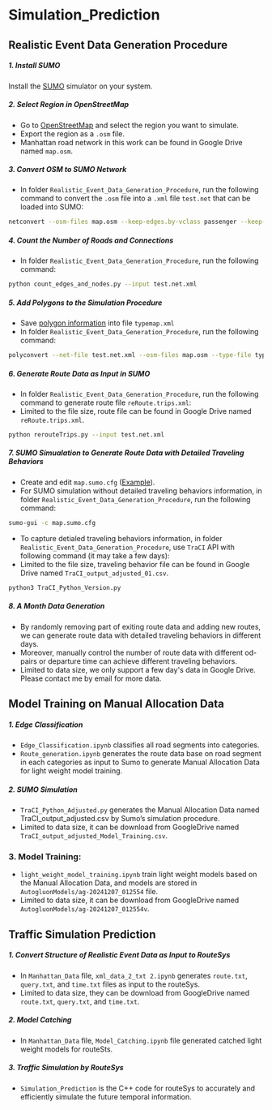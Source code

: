 # Simulation_Prediction

## Realistic Event Data Generation Procedure

##### 1. Install SUMO
Install the [SUMO](https://sumo.dlr.de/docs/Downloads.php) simulator on your system.

##### 2. Select Region in OpenStreetMap
- Go to [OpenStreetMap](https://www.openstreetmap.org/#map=5/38.01/-95.84) and select the region you want to simulate.
- Export the region as a `.osm` file.
- Manhattan road network in this work can be found in Google Drive named `map.osm`.

##### 3. Convert OSM to SUMO Network
- In folder `Realistic_Event_Data_Generation_Procedure`, run the following command to convert the `.osm` file into a `.xml` file `test.net` that can be loaded into SUMO:

```bash
netconvert --osm-files map.osm --keep-edges.by-vclass passenger --keep-edges.by-type highway.living_street,highway.motorway,highway.motorway_link,highway.primary,highway.primary_link,highway.residential,highway.secondary,highway.secondary_link,highway.tertiary,highway.tertiary_link,highway.trunk,highway.trunk_link,highway.unclassified -o test.net.xml --no-internal-links -t osmNetconvert.typ.xml --keep-edges.components 1
```

##### 4. Count the Number of Roads and Connections
- In folder `Realistic_Event_Data_Generation_Procedure`, run the following command:
  
```bash
python count_edges_and_nodes.py --input test.net.xml
```

##### 5. Add Polygons to the Simulation Procedure
- Save [polygon information](https://sumo.dlr.de/wiki/Networks/Import/OpenStreetMap) into file `typemap.xml`
- In folder `Realistic_Event_Data_Generation_Procedure`, run the following command:

```bash
polyconvert --net-file test.net.xml --osm-files map.osm --type-file typemap.xml -o map.poly.xml
```

##### 6. Generate Route Data as Input in SUMO
- In folder `Realistic_Event_Data_Generation_Procedure`, run the following command to generate route file `reRoute.trips.xml`:
- Limited to the file size, route file can be found in Google Drive named `reRoute.trips.xml`.

```bash
python rerouteTrips.py --input test.net.xml
```

##### 7. SUMO Simualation to Generate Route Data with Detailed Traveling Behaviors
- Create and edit `map.sumo.cfg` ([Example](https://github.com/eclipse/sumo/blob/main/tests/complex/tutorial/hello/data/hello.sumocfg)).
- For SUMO simulation without detailed traveling behaviors information, in folder `Realistic_Event_Data_Generation_Procedure`, run the following command:

```bash
sumo-gui -c map.sumo.cfg 
```

- To capture detialed traveling behaviors information, in folder `Realistic_Event_Data_Generation_Procedure`, use `TraCI` API with following command (it may take a few days):
- Limited to the file size, traveling behavior file can be found in Google Drive named `TraCI_output_adjusted_01.csv`.

```bash
python3 TraCI_Python_Version.py
```

##### 8. A Month Data Generation
- By randomly removing part of exiting route data and adding new routes, we can generate route data with detailed traveling behaviors in different days.
- Moreover, manually control the number of route data with different od-pairs or departure time can achieve different traveling behaviors.
- Limited to data size, we only support a few day's data in Google Drive. Please contact me by email for more data.

## Model Training on Manual Allocation Data

##### 1. Edge Classification
- `Edge_Classification.ipynb` classifies all road segments into categories.
- `Route_generation.ipynb` generates the route data base on road segment in each categories as input to Sumo to generate Manual Allocation Data for light weight model training.

##### 2. SUMO Simulation
- `TraCI_Python_Adjusted.py` generates the Manual Allocation Data named TraCI_output_adjusted.csv by Sumo’s simulation procedure.
- Limited to data size, it can be download from GoogleDrive named `TraCI_output_adjusted_Model_Training.csv`.

### 3. Model Training:
- `light_weight_model_training.ipynb` train light weight models based on the Manual Allocation Data, and models are stored in `AutogluonModels/ag-20241207_012554` file.
- Limited to data size, it can be download from GoogleDrive named `AutogluonModels/ag-20241207_012554v`.

## Traffic Simulation Prediction

##### 1. Convert Structure of Realistic Event Data as Input to RouteSys
- In `Manhattan_Data` file, `xml_data_2_txt 2.ipynb` generates `route.txt`, `query.txt`, and `time.txt` files as input to the routeSys.
- Limited to data size, they can be download from GoogleDrive named `route.txt`, `query.txt`, and `time.txt`.

##### 2. Model Catching
- In `Manhattan_Data` file, `Model_Catching.ipynb` file generated catched light weight models for routeSts.

##### 3. Traffic Simulation by RouteSys
- `Simulation_Prediction` is the C++ code for routeSys to accurately and efficiently simulate the future temporal information.
